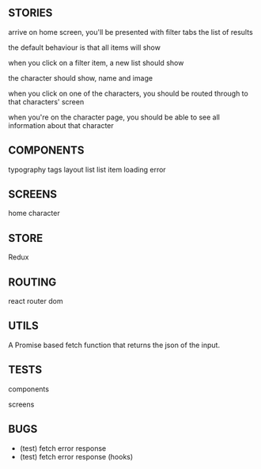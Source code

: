 ## STORIES

arrive on home screen, you'll be presented with
filter tabs
the list of results

the default behaviour is that all items will show

when you click on a filter item, a new list
should show

the character should show, name and image

when you click on one of the characters, you
should be routed through to that characters'
screen

when you're on the character page, you should be
able to see all information about that character

## COMPONENTS

typography
tags
layout
list
list item
loading
error

## SCREENS

home
character

## STORE

Redux

## ROUTING

react router dom

## UTILS

A Promise based fetch function that returns the
json of the input.

## TESTS

components

screens

## BUGS

- (test) fetch error response
- (test) fetch error response (hooks)
